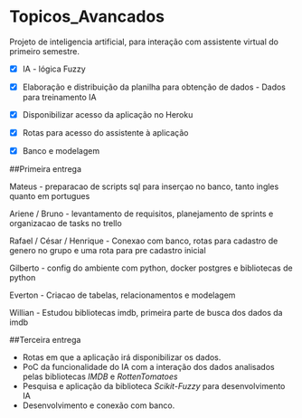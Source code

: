 # Topicos_Avancados

Projeto de inteligencia artificial, para interação com assistente virtual do primeiro semestre.

-[x] IA - lógica Fuzzy
-[x] Elaboração e distribuição da planilha para obtenção de dados - Dados para treinamento IA
-[x] Disponibilizar acesso da aplicação no Heroku
-[x] Rotas para acesso do assistente à aplicação
-[x] Banco e modelagem


##Primeira entrega

Mateus - preparacao de scripts sql para inserçao no banco, tanto ingles quanto em portugues

Ariene / Bruno - levantamento de requisitos, planejamento de sprints e organizacao de tasks no trello

Rafael / César / Henrique - Conexao com banco, rotas para cadastro de genero no grupo e uma rota para pre cadastro inicial

Gilberto - config do ambiente com python, docker postgres e bibliotecas de python

Everton - Criacao de tabelas, relacionamentos e modelagem

Willian - Estudou bibliotecas imdb, primeira parte de busca dos dados da imdb

##Terceira entrega

- Rotas em que a aplicação irá disponibilizar os dados.
- PoC da funcionalidade do IA com a interação dos dados analisados pelas bibliotecas *IMDB* e *RottenTomatoes*
- Pesquisa e aplicação da biblioteca *Scikit-Fuzzy* para desenvolvimento IA
- Desenvolvimento e conexão com banco.
